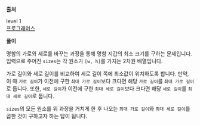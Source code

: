 **출처**

level 1   
[프로그래머스](https://programmers.co.kr/learn/courses/30/lessons/86491)

**풀이**

명함의 가로와 세로를 바꾸는 과정을 통해 명함 지갑의 최소 크기를 구하는 문제입니다. 입력으로 주어진 `sizes`는 각 원소가 `[w, h]`를 가지는 2차원 배열입니다.

가로 길이와 세로 길이를 비교하여 세로 길이 쪽에 최소값이 위치하도록 합니다. 만약, 이 때 `가로 길이`가 이전에 구한 `최대 가로 길이`보다 크다면 해당 `가로 길이`를 `최대 가로 길이`로 둡니다. 또한, `세로 길이`가 이전에 구한 `최대 세로 길이`보다 크다면 해당 `세로 길이`를 `최대 세로 길이`로 둡니다.

`sizes`의 모든 원소를 위 과정을 거치게 한 후 나오는 `최대 가로 길이`와 `최대 세로 길이`를 곱한 것이 구하고자 하는 답이 됩니다.
